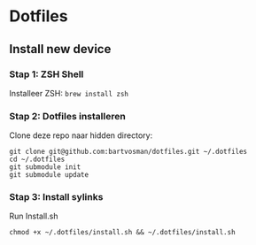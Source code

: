 # Dotfiles 

## Install new device

### Stap 1: ZSH Shell
Installeer ZSH: 
`brew install zsh`

### Stap 2: Dotfiles installeren
Clone deze repo naar hidden directory:

```
git clone git@github.com:bartvosman/dotfiles.git ~/.dotfiles
cd ~/.dotfiles
git submodule init
git submodule update
```

### Stap 3: Install sylinks
Run Install.sh

```
chmod +x ~/.dotfiles/install.sh && ~/.dotfiles/install.sh
```
